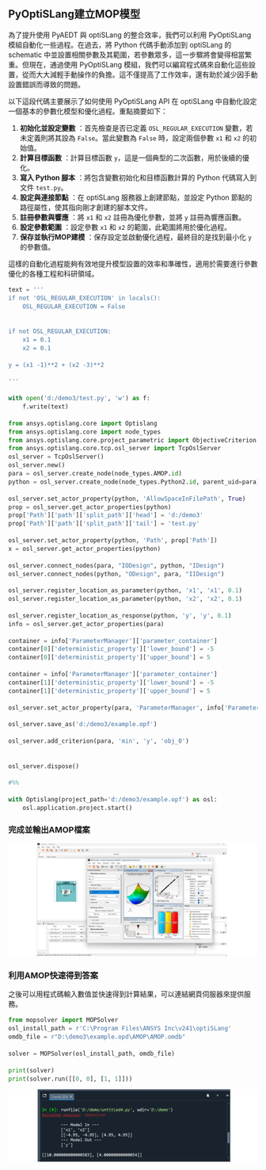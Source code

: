 PyOptiSLang建立MOP模型
---

為了提升使用 PyAEDT 與 optiSLang 的整合效率，我們可以利用 PyOptiSLang 模組自動化一些過程。在過去，將 Python 代碼手動添加到 optiSLang 的 schematic 中並設置相關參數及其範圍，若參數眾多，這一步驟將會變得相當繁重。但現在，通過使用 PyOptiSLang 模組，我們可以編寫程式碼來自動化這些設置，從而大大減輕手動操作的負擔。這不僅提高了工作效率，還有助於減少因手動設置錯誤而導致的問題。

以下這段代碼主要展示了如何使用 PyOptiSLang API 在 optiSLang 中自動化設定一個基本的參數化模型和優化過程。重點摘要如下： 
1. **初始化並設定變數** ：首先檢查是否已定義 `OSL_REGULAR_EXECUTION` 變數，若未定義則將其設為 `False`。當此變數為 `False` 時，設定兩個參數 `x1` 和 `x2` 的初始值。 
2. **計算目標函數** ：計算目標函數 `y`，這是一個典型的二次函數，用於後續的優化。 
3. **寫入 Python 腳本** ：將包含變數初始化和目標函數計算的 Python 代碼寫入到文件 `test.py`。 
4. **設定與連接節點** ：在 optiSLang 服務器上創建節點，並設定 Python 節點的路徑屬性，使其指向剛才創建的腳本文件。 
5. **註冊參數與響應** ：將 `x1` 和 `x2` 註冊為優化參數，並將 `y` 註冊為響應函數。 
6. **設定參數範圍** ：設定參數 `x1` 和 `x2` 的範圍，此範圍將用於優化過程。 
7. **保存並執行MOP建模** ：保存設定並啟動優化過程，最終目的是找到最小化 `y` 的參數值。

這樣的自動化過程能夠有效地提升模型設置的效率和準確性，適用於需要進行參數優化的各種工程和科研領域。


```python
text = '''
if not 'OSL_REGULAR_EXECUTION' in locals(): 
    OSL_REGULAR_EXECUTION = False


if not OSL_REGULAR_EXECUTION:
    x1 = 0.1
    x2 = 0.1

y = (x1 -1)**2 + (x2 -3)**2

'''

with open('d:/demo3/test.py', 'w') as f:
    f.write(text)

from ansys.optislang.core import Optislang
from ansys.optislang.core import node_types
from ansys.optislang.core.project_parametric import ObjectiveCriterion
from ansys.optislang.core.tcp.osl_server import TcpOslServer
osl_server = TcpOslServer()
osl_server.new()
para = osl_server.create_node(node_types.AMOP.id)
python = osl_server.create_node(node_types.Python2.id, parent_uid=para)

osl_server.set_actor_property(python, 'AllowSpaceInFilePath', True)
prop = osl_server.get_actor_properties(python)
prop['Path']['path']['split_path']['head'] = 'd:/demo3'
prop['Path']['path']['split_path']['tail'] = 'test.py'

osl_server.set_actor_property(python, 'Path', prop['Path'])
x = osl_server.get_actor_properties(python)

osl_server.connect_nodes(para, "IODesign", python, "IDesign")
osl_server.connect_nodes(python, "ODesign", para, "IIDesign")

osl_server.register_location_as_parameter(python, 'x1', 'x1', 0.1)
osl_server.register_location_as_parameter(python, 'x2', 'x2', 0.1)

osl_server.register_location_as_response(python, 'y', 'y', 0.1)
info = osl_server.get_actor_properties(para)

container = info['ParameterManager']['parameter_container']
container[0]['deterministic_property']['lower_bound'] = -5
container[0]['deterministic_property']['upper_bound'] = 5

container = info['ParameterManager']['parameter_container']
container[1]['deterministic_property']['lower_bound'] = -5
container[1]['deterministic_property']['upper_bound'] = 5

osl_server.set_actor_property(para, 'ParameterManager', info['ParameterManager'])

osl_server.save_as('d:/demo3/example.opf')

osl_server.add_criterion(para, 'min', 'y', 'obj_0')


osl_server.dispose()

#%%

with Optislang(project_path='d:/demo3/example.opf') as osl:
    osl.application.project.start()
```

### 完成並輸出AMOP檔案
![2024-05-30_12-35-12](/assets/2024-05-30_12-35-12.png)


### 利用AMOP快速得到答案
之後可以用程式碼輸入數值並快速得到計算結果，可以連結網頁伺服器來提供服務。

``` python
from mopsolver import MOPSolver
osl_install_path = r'C:\Program Files\ANSYS Inc\v241\optiSLang'
omdb_file = r"D:\demo3\example.opd\AMOP\AMOP.omdb"

solver = MOPSolver(osl_install_path, omdb_file)

print(solver)
print(solver.run([[0, 0], [1, 1]]))
```

![2024-05-30_14-49-54](/assets/2024-05-30_14-49-54.png)